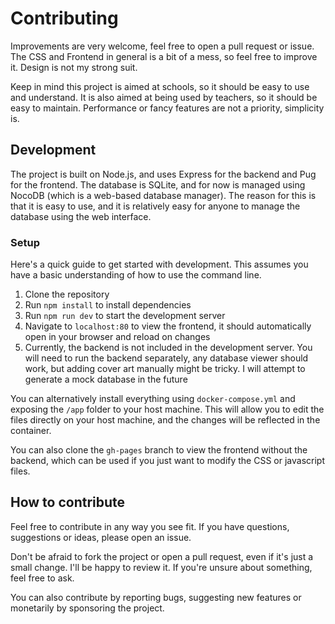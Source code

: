 # Contributing
Improvements are very welcome, feel free to open a pull request or issue. The CSS and Frontend in general is a bit of a mess, so feel free to improve it. Design is not my strong suit.

Keep in mind this project is aimed at schools, so it should be easy to use and understand. It is also aimed at being used by teachers, so it should be easy to maintain. Performance or fancy features are not a priority, simplicity is.

## Development
The project is built on Node.js, and uses Express for the backend and Pug for the frontend. The database is SQLite, and for now is managed using NocoDB (which is a web-based database manager). The reason for this is that it is easy to use, and it is relatively easy for anyone to manage the database using the web interface.

### Setup
Here's a quick guide to get started with development. This assumes you have a basic understanding of how to use the command line.

1. Clone the repository
2. Run `npm install` to install dependencies
3. Run `npm run dev` to start the development server
4. Navigate to `localhost:80` to view the frontend, it should automatically open in your browser and reload on changes
5. Currently, the backend is not included in the development server. You will need to run the backend separately, any database viewer should work, but adding cover art manually might be tricky. I will attempt to generate a mock database in the future

You can alternatively install everything using `docker-compose.yml` and exposing the `/app` folder to your host machine. This will allow you to edit the files directly on your host machine, and the changes will be reflected in the container.

You can also clone the `gh-pages` branch to view the frontend without the backend, which can be used if you just want to modify the CSS or javascript files.

## How to contribute
Feel free to contribute in any way you see fit. If you have questions, suggestions or ideas, please open an issue.

Don't be afraid to fork the project or open a pull request, even if it's just a small change. I'll be happy to review it. If you're unsure about something, feel free to ask.

You can also contribute by reporting bugs, suggesting new features or monetarily by sponsoring the project.